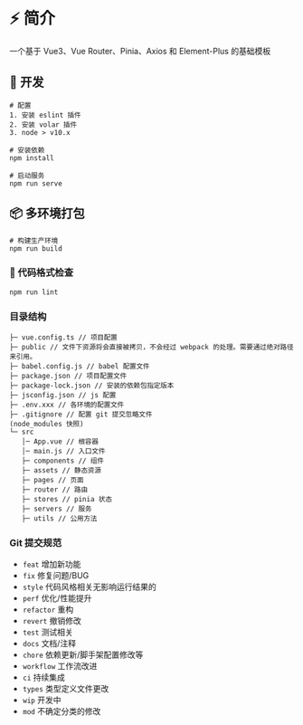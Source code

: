# ⚡️ 简介

一个基于 Vue3、Vue Router、Pinia、Axios 和 Element-Plus 的基础模板

## 🚀 开发

```
# 配置
1. 安装 eslint 插件
2. 安装 volar 插件
3. node > v10.x

# 安装依赖
npm install

# 启动服务
npm run serve
```

## 📦️ 多环境打包

```
# 构建生产环境
npm run build
```

### 🔧 代码格式检查

```
npm run lint
```

### 目录结构

```
├─ vue.config.ts // 项目配置
├─ public // 文件下资源将会直接被拷贝，不会经过 webpack 的处理。需要通过绝对路径来引用。
├─ babel.config.js // babel 配置文件
├─ package.json // 项目配置文件
├─ package-lock.json // 安装的依赖包指定版本
├─ jsconfig.json // js 配置
├─ .env.xxx // 各环境的配置文件
├─ .gitignore // 配置 git 提交忽略文件
(node_modules 快照)
└─ src
   │─ App.vue // 根容器
   │─ main.js // 入口文件
   ├─ components // 组件
   ├─ assets // 静态资源
   ├─ pages // 页面
   ├─ router // 路由
   ├─ stores // pinia 状态
   ├─ servers // 服务
   ├─ utils // 公用方法
```

### Git 提交规范

- `feat` 增加新功能
- `fix` 修复问题/BUG
- `style` 代码风格相关无影响运行结果的
- `perf` 优化/性能提升
- `refactor` 重构
- `revert` 撤销修改
- `test` 测试相关
- `docs` 文档/注释
- `chore` 依赖更新/脚手架配置修改等
- `workflow` 工作流改进
- `ci` 持续集成
- `types` 类型定义文件更改
- `wip` 开发中
- `mod` 不确定分类的修改
